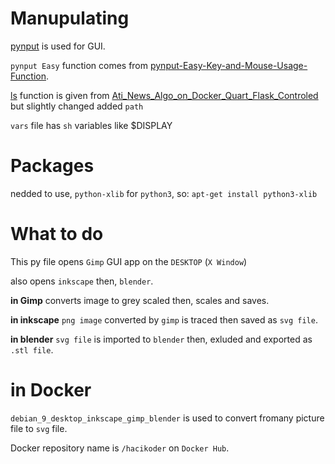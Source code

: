 # Manupulating

[pynput](https://pypi.org/project/pynput/) is used for GUI.

`pynput Easy` function comes from [pynput-Easy-Key-and-Mouse-Usage-Function](https://github.com/inceabdullah/pynput-Easy-Key-and-Mouse-Usage-Function).

[ls](ls.py) function is given from [Ati_News_Algo_on_Docker_Quart_Flask_Controled](https://github.com/inceabdullah/Haber-Tellali-3th-Wave-News-Service/blob/master/aws-fargate-docker-container/flask%2B/Ati_News_Algo_on_Docker_Quart_Flask_Controled/quart_flask/app.py) but slightly changed added `path`

`vars` file has `sh` variables like $DISPLAY 

# Packages

nedded to use, `python-xlib` for `python3`, so: `apt-get install python3-xlib`

# What to do

This py file opens `Gimp` GUI app on the `DESKTOP` (`X Window`)

also opens `inkscape` then, `blender`.

**in Gimp** converts image to grey scaled then, scales and saves. 

**in inkscape** `png image` converted by `gimp` is traced then saved as `svg file`.

**in blender** `svg file` is imported to `blender` then, exluded and exported as `.stl file`.




# in Docker


`debian_9_desktop_inkscape_gimp_blender` is used to convert fromany picture file to `svg` file.

Docker repository name is `/hacikoder` on `Docker Hub`.